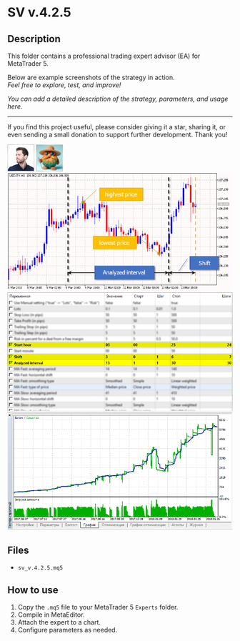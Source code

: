 # SV v.4.2.5

## Description
This folder contains a professional trading expert advisor (EA) for MetaTrader 5.

Below are example screenshots of the strategy in action.  
*Feel free to explore, test, and improve!*

*You can add a detailed description of the strategy, parameters, and usage here.*

---

If you find this project useful, please consider giving it a star, sharing it, or even sending a small donation to support further development. Thank you!

![Screenshot](5AFC2828-5318.jpeg)
![Screenshot](65d8b5a2-f9d9.jpg)
![Screenshot](SV_v.4.2.5.png)
![Screenshot](SV_v.4.2.5_optimization.png)
![Screenshot](SV_v.4.2.5_test.png)

## Files
- `sv_v.4.2.5.mq5`

## How to use
1. Copy the `.mq5` file to your MetaTrader 5 `Experts` folder.
2. Compile in MetaEditor.
3. Attach the expert to a chart.
4. Configure parameters as needed.

